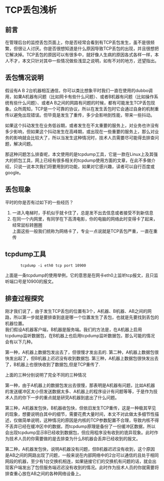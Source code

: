 #  TCP丢包浅析

##  前言
在管理后台的监控丢包页面上，你是否经常会看到有TCP丢包发生，虽不是很频繁，但很让人讨厌。你是否很想知道是什么原因导致TCP丢包的出现，并且很想把它解决掉。TCP丢包的原因可以有很多中，就好像人生病的原因各式各样一样，本人不才，本文只针对其中一些情况做些浅显之说明，如有不对的地方，还望指出。


##  丢包情况说明
假设有A B 2台机器相互通信，你可以类比想象平时我们一直在使用的dubbo调用，如果A机器有问题（比如网卡有些什么问题）、或者B机器有问题（比如操作系统有些什么问题）、或者A B之间的网路有问题的时候，都有可能发生TCP丢包现象。众所周知，TCP是一个可靠的协议，所以在发生丢包时它会通过自身的机制重传以避免出现错误。但毕竟是发生了重传，多少会影响到性能，带来一些抖动。  

如果这个抖动发生在业务低谷期，或者发生在不太重要的服务上，对业务也许没有多少影响，但如果这个抖动发生在高峰期，或出现在一些重要的服务上，那么对业务的影响就会比较大了，所以当发生这种情况时，技术人员需要尽可能得去排查问题，解决问题。  

那这种问题怎么排查呢，本文使用的是tcpdump工具，它是一款在Linux上及其强大的抓包工具，网上已经有很多相关的tcpdump使用方面的文章，在此不多做介绍，只说一说本次我们将要用到的功能，如果对它感兴趣，读者可以自行百度或google。

##  丢包现象
平时的你是否有过如下的一些经历？  
1. 一进入电梯时，手机似乎就卡住了，总是发不出去信息或者接受不到新信息  
2. 在同一个内网里，有同学在下高清电影，你的电脑的网络此时变得卡了起来，经常鼠标转圈圈  
上面这些一般我们统称为网络卡了，专业一点说就是TCP丢包严重，一直在重传   

## tcpdump工具
```shell
       tcpdump -i eth0 tcp port 10900  
```
上面是一条tcpdump的使用举例，它的意思是在网卡eth0上监听tcp报文，且只监听端口号是10900的报文。

## 排查过程探究
刚才我们说了，由于发生TCP丢包的位置有3个，A机器、B机器、AB之间的网路，所以第一步就是要排查到底是哪一个位置发生了丢包，也就是先要找到丢包的机器位置。  
我们假设A机器客户端，B机器是服务端。我们的方法是，在A机器上启用tcpdump监听数据包，在B机器上也启用tcpdump监听数据包，那么可能的情况会有以下几种。  

第一种，A机器上数据包发出去了，但很慢才发出去的. 
第二种，A机器上数据包很快发出起了，但B机器上迟迟没有收到数据包. 
第三种，A机器上数据包很快发出去了，B机器上也很快收到了数据包,但是TCP重传了. 

上面的三种分别说明了完全不同的三种情况  

第一种，由于A机器上的数据包发出去很慢，那表明是A机器有问题，比如A机器的发送缓冲区太小但发送数据太多、A机器上的程序设计有问题等等，于是作为技术人员的你下一步的重点就是研究A机器到底出了什么问题。

第三种，A机器发包快，B机器收包快，但依旧发生TCP重传，这是一种极其罕见的现象，想要说明白其中的细节，需要花费大量时间，本文不对此做太多细节性描述，仅做简单说明，这种情况的原因是内核的TCP参数配置不合理，导致内核不得不丢弃已经在缓冲区中的数据，而tcpdump原理是备份了一份缓冲区数据，所以会出现tcpdump显示B已经收到数据包，但应用程序没有收到的诡异现象。此时作为技术人员的你需要做的是去排查为什么B机器会丢弃已经收到的报文。 

第二种，A机器发包快，说明A机器没有问题，但B机器迟迟没有收到，这个原因是AB之间的网路出现了问题，一般来说在内部网络中的2台可以通信的且处于相同网段的机器，至少有1台交换机相连，如果链接它们的交换机有问题的话，就会出现客户端发出了包但服务端迟迟没有收到的情况。此时作为技术人员的你就需要将排查重心放在AB之间的各种网络设备上。  
